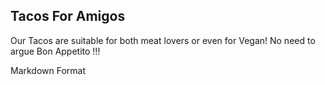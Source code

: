 **Tacos For Amigos**
---
Our Tacos are suitable for both meat lovers or even for Vegan! No need to argue
Bon Appetito !!!

Markdown Format